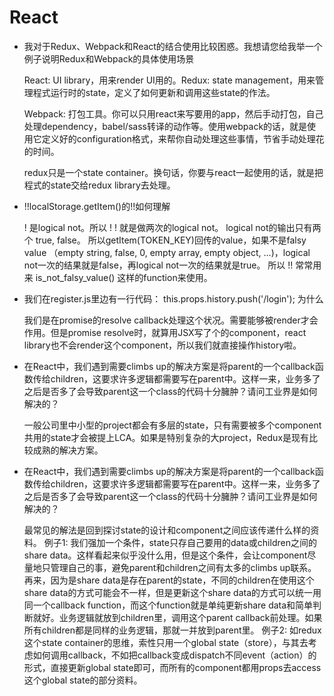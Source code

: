 # React
- 我对于Redux、Webpack和React的结合使用比较困惑。我想请您给我举一个例子说明Redux和Webpack的具体使用场景

    React: UI library，用来render UI用的。Redux: state management，用来管理程式运行时的state，定义了如何更新和调用这些state的作法。

    Webpack: 打包工具。你可以只用react来写要用的app，然后手动打包，自己处理dependency，babel/sass转译的动作等。使用webpack的话，就是使用它定义好的configuration格式，来帮你自动处理这些事情，节省手动处理花的时间。 

    redux只是一个state container。换句话，你要与react一起使用的话，就是把程式的state交给redux library去处理。

- !!localStorage.getItem()的!!如何理解

    ! 是logical not。所以 ! ! 就是做两次的logical not。 logical not的输出只有两个 true, false。 所以getItem(TOKEN_KEY)回传的value，如果不是falsy value （empty string, false, 0, empty array, empty object, ...)，logical not一次的结果就是false，再logical not一次的结果就是true。 所以 !! 常常用来 is_not_falsy_value() 这样的function来使用。

- 我们在register.js里边有一行代码： this.props.history.push('/login'); 为什么

    我们是在promise的resolve callback处理这个状况。<Redirect>需要能够被render才会作用。但是promise resolve时，就算用JSX写了个<Redirect>的component，react library也不会render这个component，所以我们就直接操作history啦。
- 在React中，我们遇到需要climbs up的解决方案是将parent的一个callback函数传给children，这要求许多逻辑都需要写在parent中。这样一来，业务多了之后是否多了会导致parent这一个class的代码十分臃肿？请问工业界是如何解决的？

    一般公司里中小型的project都会有多层的state，只有需要被多个component共用的state才会被提上LCA。如果是特别复杂的大project，Redux是现有比较成熟的解决方案。
- 在React中，我们遇到需要climbs up的解决方案是将parent的一个callback函数传给children，这要求许多逻辑都需要写在parent中。这样一来，业务多了之后是否多了会导致parent这一个class的代码十分臃肿？请问工业界是如何解决的？

    最常见的解法是回到探讨state的设计和component之间应该传递什么样的资料。 例子1: 我们强加一个条件，state只存自己要用的data或children之间的share data。这样看起来似乎没什么用，但是这个条件，会让component尽量地只管理自己的事，避免parent和children之间有太多的climbs up联系。再来，因为是share data是存在parent的state，不同的children在使用这个share data的方式可能会不一样，但是更新这个share data的方式可以统一用同一个callback function，而这个function就是单纯更新share data和简单判断就好。业务逻辑就放到children里，调用这个parent callback前处理。如果所有children都是同样的业务逻辑，那就一并放到parent里。 例子2: 如redux这个state container的思维，索性只用一个global state（store），与其去考虑如何调用callback，不如把callback变成dispatch不同event（action）的形式，直接更新global state即可，而所有的component都用props去access这个global state的部分资料。
